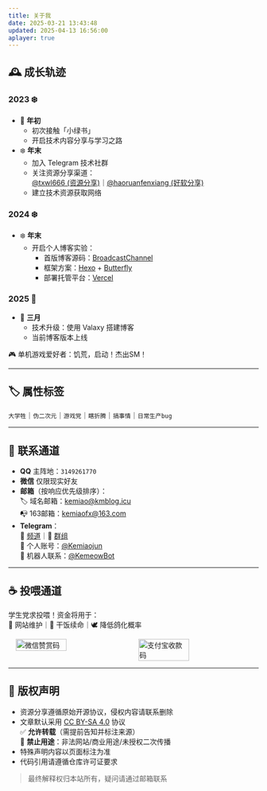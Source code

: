 ```yaml
---
title: 关于我
date: 2025-03-21 13:43:48
updated: 2025-04-13 16:56:00
aplayer: true
---
```


## 🕰 成长轨迹

### 2023 ❄️
- 🌱 **年初**  
  - 初次接触「小绿书」  
  - 开启技术内容分享与学习之路  
- ❄️ **年末**  
  - 加入 Telegram 技术社群  
  - 关注资源分享渠道：  
    [@txwl666 (资源分享)](https://t.me/txwl666)｜[@haoruanfenxiang (好软分享)](https://t.me/haoruanfenxiang)  
  - 建立技术资源获取网络  

### 2024 ❄️
- ❄️ **年末**  
  - 开启个人博客实验：  
    - 首版博客源码：[BroadcastChannel](https://github.com/ccbikai/BroadcastChannel)  
    - 框架方案：[Hexo](https://hexo.io/zh-cn/) + [Butterfly](https://butterfly.js.org/)  
    - 部署托管平台：[Vercel](https://vercel.com/)  

### 2025 🌸
- 🌸 **三月**  
  - 技术升级：使用 Valaxy 搭建博客
  - 当前博客版本上线  

🎮 单机游戏爱好者：饥荒，启动！杰出SM！

---

## 🏷️ 属性标签
`大学牲`｜`伪二次元`｜`游戏党`｜`瞎折腾`｜`搞事情`｜`日常生产bug`

---

## 📮 联系通道
- **QQ** 主阵地：`3149261770`  
- **微信** 仅限现实好友  
- **邮箱**（按响应优先级排序）：  
  🏷️ 域名邮箱：<kemiao@kmblog.icu>  
  📭 163邮箱：<kemiaofx@163.com>  
- **Telegram**：  
  📢 [频道](https://t.me/kemiaofx_me)｜👥 [群组](https://t.me/kemiao_me)  
  👤 个人账号：[@Kemiaojun](https://t.me/Kemiaojun)  
  🤖 机器人联系：[@KemeowBot](https://t.me/KemeowBot)  

---

## ☕ 投喂通道
学生党求投喂！资金将用于：  
🔧 网站维护｜🍱 干饭续命｜🕊️ 降低鸽化概率  

<div style="display: flex; gap: 20px; justify-content: center;">
  <img src="https://cdn.jsdelivr.net/gh/kmfx/tuchuang@main/img/202502232137037.jpg" width="45%" alt="微信赞赏码" />
  <img src="https://cdn.jsdelivr.net/gh/kmfx/tuchuang@main/img/202502232137332.jpg" width="45%" alt="支付宝收款码" />
</div>

---

## 📜 版权声明
- 资源分享遵循原始开源协议，侵权内容请联系删除  
- 文章默认采用 [CC BY-SA 4.0](https://creativecommons.org/licenses/by-sa/4.0/) 协议  
  ✅ **允许转载**（需提前告知并标注来源）  
  🚫 **禁止用途**：非法网站/商业用途/未授权二次传播  
- 特殊声明内容以页面标注为准  
- 代码引用请遵循仓库许可证要求  

> 最终解释权归本站所有，疑问请通过邮箱联系
